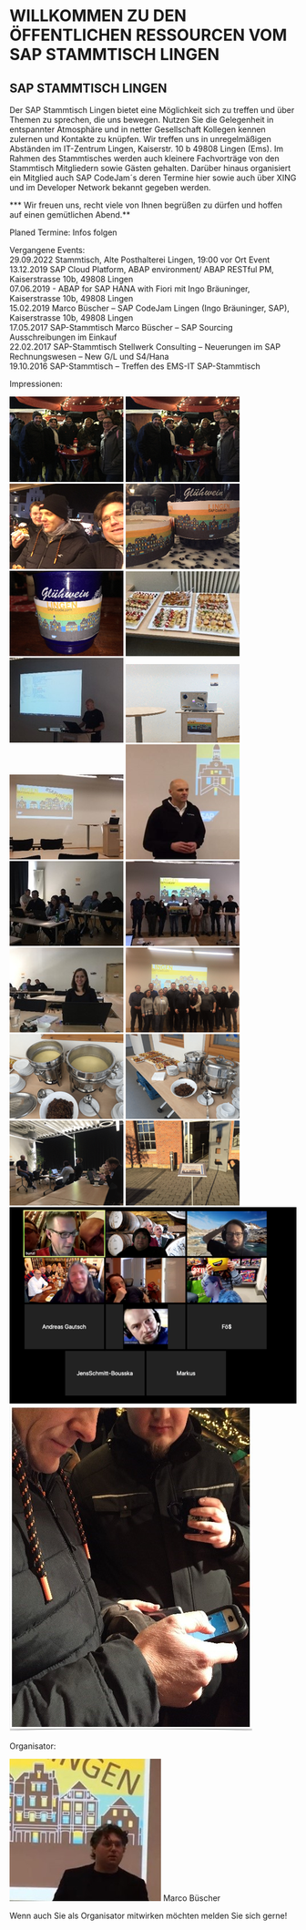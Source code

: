 # WILLKOMMEN ZU DEN ÖFFENTLICHEN RESSOURCEN VOM SAP STAMMTISCH LINGEN

## SAP STAMMTISCH LINGEN
Der SAP Stammtisch Lingen bietet eine Möglichkeit sich zu treffen und über Themen zu sprechen, die uns bewegen. Nutzen Sie die Gelegenheit in entspannter Atmosphäre und in netter Gesellschaft Kollegen kennen zulernen und Kontakte zu knüpfen. Wir treffen uns in unregelmäßigen Abständen im IT-Zentrum Lingen, Kaiserstr. 10 b 49808 Lingen (Ems). Im Rahmen des Stammtisches werden auch kleinere Fachvorträge von den Stammtisch Mitgliedern sowie Gästen gehalten. Darüber hinaus organisiert ein Mitglied auch SAP CodeJam´s deren Termine hier sowie auch über XING und im Developer Network bekannt gegeben werden.

*** Wir freuen uns, recht viele von Ihnen begrüßen zu dürfen und hoffen auf einen gemütlichen Abend.**

Planed
Termine: Infos folgen

Vergangene Events:<br>
29.09.2022 Stammtisch, Alte Posthalterei Lingen, 19:00 vor Ort Event    
13.12.2019 SAP Cloud Platform, ABAP environment/ ABAP RESTful PM, Kaiserstrasse 10b, 49808 Lingen<br>
07.06.2019 - ABAP for SAP HANA with Fiori mit Ingo Bräuninger, Kaiserstrasse 10b, 49808 Lingen<br>
15.02.2019  Marco Büscher – SAP CodeJam Lingen (Ingo Bräuninger, SAP), Kaiserstrasse 10b, 49808 Lingen<br>
17.05.2017 SAP-Stammtisch Marco Büscher – SAP Sourcing Ausschreibungen im Einkauf<br>
22.02.2017 SAP-Stammtisch Stellwerk Consulting – Neuerungen im SAP Rechnungswesen – New G/L und S4/Hana<br>
19.10.2016 SAP-Stammtisch – Treffen des EMS-IT SAP-Stammtisch<br> 

 Impressionen:


![SAP Stammtisch Lingen](https://github.com/SAPStammtisch/Lingen/blob/gh-pages/res/Bild19.png)
![SAP Stammtisch Lingen](https://github.com/SAPStammtisch/Lingen/blob/gh-pages/res/Bild18.png)
![SAP Stammtisch Lingen](https://github.com/SAPStammtisch/Lingen/blob/gh-pages/res/Bild17.png)
![SAP Stammtisch Lingen](https://github.com/SAPStammtisch/Lingen/blob/gh-pages/res/Bild16.png)
![SAP Stammtisch Lingen](https://github.com/SAPStammtisch/Lingen/blob/gh-pages/res/Bild15.png)
![SAP Stammtisch Lingen](https://github.com/SAPStammtisch/Lingen/blob/gh-pages/res/Bild14.jpg)
![SAP Stammtisch Lingen](https://github.com/SAPStammtisch/Lingen/blob/gh-pages/res/Bild13.jpg)
![SAP Stammtisch Lingen](https://github.com/SAPStammtisch/Lingen/blob/gh-pages/res/Bild12.png)
![SAP Stammtisch Lingen](https://github.com/SAPStammtisch/Lingen/blob/gh-pages/res/Bild11.jpg)
![SAP Stammtisch Lingen](https://github.com/SAPStammtisch/Lingen/blob/gh-pages/res/Bild10.png)
![SAP Stammtisch Lingen](https://github.com/SAPStammtisch/Lingen/blob/gh-pages/res/Bild9.jpg)
![SAP Stammtisch Lingen](https://github.com/SAPStammtisch/Lingen/blob/gh-pages/res/Bild8.jpg)
![SAP Stammtisch Lingen](https://github.com/SAPStammtisch/Lingen/blob/gh-pages/res/Bild7.jpg)
![SAP Stammtisch Lingen](https://github.com/SAPStammtisch/Lingen/blob/gh-pages/res/Bild6.png)
![SAP Stammtisch Lingen](https://github.com/SAPStammtisch/Lingen/blob/gh-pages/res/Bild5.png)
![SAP Stammtisch Lingen](https://github.com/SAPStammtisch/Lingen/blob/gh-pages/res/Bild4.png)
![SAP Stammtisch Lingen](https://github.com/SAPStammtisch/Lingen/blob/gh-pages/res/Bild3.png)
![SAP Stammtisch Lingen](https://github.com/SAPStammtisch/Lingen/blob/gh-pages/res/Bild2.png)
![SAP Stammtisch Lingen](https://github.com/SAPStammtisch/Lingen/blob/gh-pages/res/Bild1.png)
![SAP Stammtisch Lingen](https://github.com/SAPStammtisch/Lingen/blob/gh-pages/res/Bild20.jpg)


 Organisator:

 	
![SAP Stammtisch Lingen](https://github.com/SAPStammtisch/Lingen/blob/gh-pages/res/Bild21.jpg)
Marco Büscher	

Wenn auch Sie als Organisator mitwirken möchten melden Sie sich gerne!

